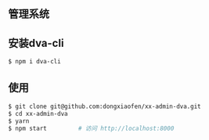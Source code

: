 ## 管理系统

## 安装dva-cli

```bash
$ npm i dva-cli
```

## 使用

```bash
$ git clone git@github.com:dongxiaofen/xx-admin-dva.git
$ cd xx-admin-dva
$ yarn
$ npm start         # 访问 http://localhost:8000
```
